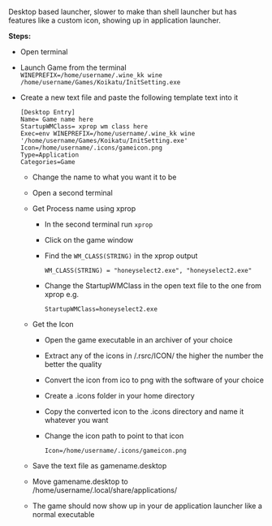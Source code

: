 Desktop based launcher, slower to make than shell launcher but has features like a custom icon, showing up in application launcher.

**Steps:**
- Open terminal
- Launch Game from the terminal  
  `WINEPREFIX=/home/username/.wine_kk wine /home/username/Games/Koikatu/InitSetting.exe`
- Create a new text file and paste the following template text into it
  
  ```
  [Desktop Entry]
  Name= Game name here
  StartupWMClass= xprop wm class here
  Exec=env WINEPREFIX=/home/username/.wine_kk wine '/home/username/Games/Koikatu/InitSetting.exe'
  Icon=/home/username/.icons/gameicon.png
  Type=Application
  Categories=Game
  
  ```
  - Change the name to what you want it to be
  - Open a second terminal
  - Get Process name using xprop
    - In the second terminal run `xprop`
    - Click on the game window
    - Find the `WM_CLASS(STRING)` in the xprop output
      
      ```  
      WM_CLASS(STRING) = "honeyselect2.exe", "honeyselect2.exe"
      ```
    - Change the StartupWMClass in the open text file to the one from xprop e.g.
      
      ```
      StartupWMClass=honeyselect2.exe
      ```
  - Get the Icon
    - Open the game executable in an archiver of your choice
    - Extract any of the icons in /.rsrc/ICON/ the higher the number the better the quality
    - Convert the icon from ico to png with the software of your choice
    - Create a .icons folder in your home directory
    - Copy the converted icon to the .icons directory and name it whatever you want
    - Change the icon path to point to that icon
      
      ```
      Icon=/home/username/.icons/gameicon.png
      ```
      
      
  - Save the text file as gamename.desktop
  - Move gamename.desktop to /home/username/.local/share/applications/
  - The game should now show up in your de application launcher like a normal executable 
